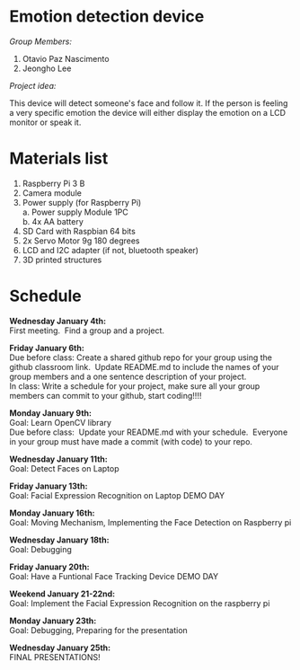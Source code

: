 # Emotion detection device

*Group Members:*
1. Otavio Paz Nascimento
2. Jeongho Lee

*Project idea:*

This device will detect someone's face and follow it. If the person is feeling a very specific emotion the device will either display the emotion on a LCD monitor or speak it.

# Materials list

1. Raspberry Pi 3 B
2. Camera module
3. Power supply (for Raspberry Pi)  
  a. Power supply Module 1PC  
  b. 4x AA battery  
4. SD Card with Raspbian 64 bits
5. 2x Servo Motor 9g 180 degrees
6. LCD and I2C adapter (if not, bluetooth speaker)
7. 3D printed structures

# Schedule

**Wednesday January 4th:**  
First meeting.  Find a group and a project.

**Friday January 6th:**    
Due before class: Create a shared github repo for your group using the github classroom link.  Update README.md to include the names of your group members and a one sentence description of your project.  
In class: Write a schedule for your project, make sure all your group members can commit to your github, start coding!!!!

**Monday January 9th:**  
Goal: Learn OpenCV library  
Due before class:  Update your README.md with your schedule.  Everyone in your group must have made a commit (with code) to your repo.

**Wednesday January 11th:**  
Goal: Detect Faces on Laptop

**Friday January 13th:**  
Goal: Facial Expression Recognition on Laptop
DEMO DAY

**Monday January 16th:**  
Goal: Moving Mechanism, Implementing the Face Detection on Raspberry pi

**Wednesday January 18th:**  
Goal: Debugging

**Friday January 20th:**  
Goal: Have a Funtional Face Tracking Device
DEMO DAY 

**Weekend January 21-22nd:**   
Goal: Implement the Facial Expression Recognition on the raspberry pi

**Monday January 23th:**  
Goal: Debugging, Preparing for the presentation

**Wednesday January 25th:**  
FINAL PRESENTATIONS!


